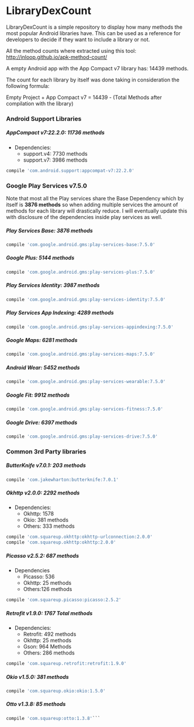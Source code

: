 # LibraryDexCount

LibraryDexCount is a simple repository to display how many methods the most popular Android libraries have. This can be used as a reference for developers to decide if they want to include a library or not.

All the method counts where extracted using this tool: http://inloop.github.io/apk-method-count/

A empty Android app with the App Compact v7 library has: 14439 methods.

The count for each library by itself was done taking in consideration the following formula:

Empty Project + App Compact v7 = 14439 - (Total Methods after compilation with the library)

### Android Support Libraries

##### AppCompact v7:22.2.0: 11736 methods

* Dependencies: 
   * support.v4: 7730 methods
   * support.v7: 3986 methods

```groovy
compile 'com.android.support:appcompat-v7:22.2.0'
```

### Google Play Services v7.5.0

Note that most all the Play services share the Base Dependency which by itself is **3876 methods** so
when adding multiple services the amount of methods for each library will drastically reduce. I will eventually update this with disclosure
of the dependencies inside play services as well.

##### Play Services Base: 3876 methods

```groovy
compile 'com.google.android.gms:play-services-base:7.5.0'
```

##### Google Plus: 5144 methods

```groovy
compile 'com.google.android.gms:play-services-plus:7.5.0'
```

##### Play Services Identity: 3987 methods

```groovy
compile 'com.google.android.gms:play-services-identity:7.5.0'
```

##### Play Services App Indexing: 4289 methods

```groovy
compile 'com.google.android.gms:play-services-appindexing:7.5.0'
```

##### Google Maps: 6281 methods

```groovy
compile 'com.google.android.gms:play-services-maps:7.5.0'
```

##### Android Wear: 5452 methods

```groovy
compile 'com.google.android.gms:play-services-wearable:7.5.0'
```

##### Google Fit: 9912 methods

```groovy
compile 'com.google.android.gms:play-services-fitness:7.5.0'
```

##### Google Drive: 6397 methods

```groovy
compile 'com.google.android.gms:play-services-drive:7.5.0'
```


### Common 3rd Party libraries

##### ButterKnife v7.0.1: 203 methods

```groovy
compile 'com.jakewharton:butterknife:7.0.1'
```

##### Okhttp v2.0.0: 2292 methods

* Dependencies:
   * Okhttp: 1578
   * Okio: 381 methods
   * Others: 333 methods

```groovy
compile 'com.squareup.okhttp:okhttp-urlconnection:2.0.0'
compile 'com.squareup.okhttp:okhttp:2.0.0'
```

##### Picasso v2.5.2: 687 methods

* Dependencies
    * Picasso: 536
    * Okhttp: 25 methods
    * Others:126 methods
```groovy
compile 'com.squareup.picasso:picasso:2.5.2'
```

##### Retrofit v1.9.0: 1767 Total methods

* Dependencies:
   * Retrofit: 492 methods
   * Okhttp: 25 methods
   * Gson: 964 Methods
   * Others: 286 methods
   
```groovy
compile 'com.squareup.retrofit:retrofit:1.9.0'
```

##### Okio v1.5.0: 381 methods

```groovy
compile 'com.squareup.okio:okio:1.5.0'
```

##### Otto v1.3.8: 85 methods

```groovy
compile 'com.squareup:otto:1.3.8'```

